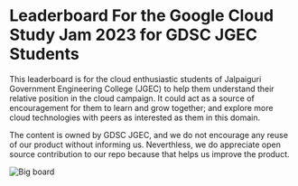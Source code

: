 # Leaderboard For the Google Cloud Study Jam 2023 for GDSC JGEC Students

This leaderboard is for the cloud enthusiastic students of Jalpaiguri Government Engineering College (JGEC) to help them understand their relative position in the cloud campaign.
It could act as a source of encouragement for them to learn and grow together; and explore more cloud technologies with peers as interested as them in this domain.

The content is owned by GDSC JGEC, and we do not encourage any reuse of our product without informing us. Neverthless, we do appreciate open source contribution to our repo because that helps us improve the product.

![Big board](https://github.com/zugzwang03/Leaderboard-Study-Jam/assets/95460021/ae75ef31-b1f5-4dbe-8a4e-bb04f114c7bb)
